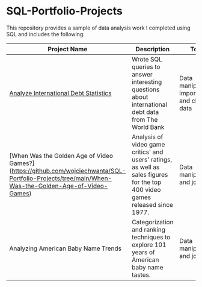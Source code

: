 # SQL-Portfolio-Projects
This repository provides a sample of data analysis work I completed using SQL and includes the following:

| Project Name  | Description | Topic | 
| ------------- | ------------- | ------------- |
| [Analyze International Debt Statistics](https://github.com/wojciechwanta/SQL-Portfolio-Projects/tree/main/Analyze_International_Debt_Statistics)  | Wrote SQL queries to answer interesting questions about international debt data from The World Bank  | Data manipulation, importing and cleaning data  |
| [When Was the Golden Age of Video Games?] (https://github.com/wojciechwanta/SQL-Portfolio-Projects/tree/main/When-Was-the-Golden-Age-of-Video-Games) | Analysis of video game critics' and users' ratings, as well as sales figures for the top 400 video games released since 1977.  | Data manipulation and joins |
| Analyzing American Baby Name Trends  | Categorization and ranking techniques to explore 101 years of American baby name tastes.  | Data manipulation and joins |
